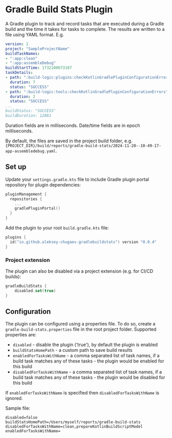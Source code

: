 # Gradle Build Stats Plugin

A Gradle plugin to track and record tasks that are executed during a Gradle build and the time it takes for tasks to complete. The results are written to a file using YAML format. E.g.

```yaml
version: 1
project: "SampleProjectName"
buildTaskNames:
- ":app:clean"
- ":app:assembleDebug"
buildStartTime: 1732100673107
taskDetails:
- path: ":build-logic:plugins:checkKotlinGradlePluginConfigurationErrors"
  duration: 7
  status: "SUCCESS"
- path: ":build-logic:tools:checkKotlinGradlePluginConfigurationErrors"
  duration: 2
  status: "SUCCESS"
...
buildStatus: "SUCCESS"
buildDuration: 12881
```

Duration fields are in milliseconds.
Date/time fields are in epoch milliseconds.

By default, the files are saved in the project build folder, e.g. `{PROJECT_DIR}/build/reports/gradle-build-stats/2024-11-20--10-49-17-app-assembledebug.yaml`.

## Set up

Update your `settings.gradle.kts` file to include Gradle plugin portal repository for plugin dependencies:

```kotlin
pluginManagement {
  repositories {
    ...
    gradlePluginPortal()
  }
}
```

Add the plugin to your root `build.gradle.kts` file:

```kotlin
plugins {
  id("io.github.aleksey-chugaev.gradlebuildstats") version "0.0.4"
}
```

### Project extension

The plugin can also be disabled via a project extension (e.g. for CI/CD builds):

```kotlin
gradleBuildStats {
    disabled.set(true)
}
```

## Configuration

The plugin can be configured using a properties file. To do so, create a `gradle-build-stats.properties` file in the root project folder. Supported properties are:
- `disabled` - disable the plugin ('true'), by default the plugin is enabled
- `buildStatsHomePath` - a custom path to save build results
- `enabledForTasksWithName` - a comma separated list of task names, if a build task matches any of these tasks - the plugin would be enabled for this build
- `disabledForTasksWithName` - a comma separated list of task names, if a build task matches any of these tasks - the plugin would be disabled for this build

If `enabledForTasksWithName` is specified then `disabledForTasksWithName` is ignored.

Sample file:

```
disabled=false
buildStatsHomePath=/Users/myself/reports/gradle-build-stats
disabledForTasksWithName=clean,prepareKotlinBuildScriptModel
enabledForTasksWithName=
```

